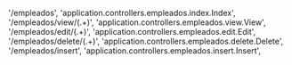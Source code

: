 '/empleados', 'application.controllers.empleados.index.Index',
'/empleados/view/(.+)', 'application.controllers.empleados.view.View',
'/empleados/edit/(.+)', 'application.controllers.empleados.edit.Edit',
'/empleados/delete/(.+)', 'application.controllers.empleados.delete.Delete',
'/empleados/insert', 'application.controllers.empleados.insert.Insert',